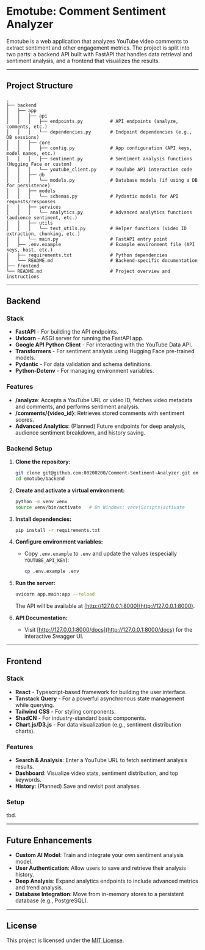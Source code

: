 # Emotube: Comment Sentiment Analyzer

Emotube is a web application that analyzes YouTube video comments to extract sentiment and other engagement metrics. The project is split into two parts: a backend API built with FastAPI that handles data retrieval and sentiment analysis, and a frontend that visualizes the results.

---

## Project Structure

```
.
├── backend
│   ├── app
│   │   ├── api
│   │   │   ├── endpoints.py          # API endpoints (analyze, comments, etc.)
│   │   │   └── dependencies.py       # Endpoint dependencies (e.g., DB sessions)
│   │   ├── core
│   │   │   ├── config.py             # App configuration (API keys, model names, etc.)
│   │   │   ├── sentiment.py          # Sentiment analysis functions (Hugging Face or custom)
│   │   │   └── youtube_client.py     # YouTube API interaction code
│   │   ├── db
│   │   │   └── models.py             # Database models (if using a DB for persistence)
│   │   ├── models
│   │   │   └── schemas.py            # Pydantic models for API requests/responses
│   │   ├── services
│   │   │   └── analytics.py          # Advanced analytics functions (audience sentiment, etc.)
│   │   ├── utils
│   │   │   └── text_utils.py         # Helper functions (video ID extraction, chunking, etc.)
│   │   └── main.py                   # FastAPI entry point
│   ├── .env.example                  # Example environment file (API keys, host, etc.)
│   ├── requirements.txt              # Python dependencies
│   └── README.md                     # Backend-specific documentation
├── frontend
└── README.md                         # Project overview and instructions
```

---

## Backend

### Stack

- **FastAPI** - For building the API endpoints.
- **Uvicorn** - ASGI server for running the FastAPI app.
- **Google API Python Client** - For interacting with the YouTube Data API.
- **Transformers** - For sentiment analysis using Hugging Face pre-trained models.
- **Pydantic** - For data validation and schema definitions.
- **Python-Dotenv** - For managing environment variables.

### Features

- **/analyze**: Accepts a YouTube URL or video ID, fetches video metadata and comments, and performs sentiment analysis.
- **/comments/{video_id}**: Retrieves stored comments with sentiment scores.
- **Advanced Analytics**: (Planned) Future endpoints for deep analysis, audience sentiment breakdown, and history saving.

### Backend Setup

1. **Clone the repository:**

   ```bash
   git clone git@github.com:00200200/Comment-Sentiment-Analyzer.git emotube
   cd emotube/backend
   ```

2. **Create and activate a virtual environment:**

   ```bash
   python -m venv venv
   source venv/bin/activate   # On Windows: venv\Scripts\activate
   ```

3. **Install dependencies:**

   ```bash
   pip install -r requirements.txt
   ```

4. **Configure environment variables:**

   - Copy `.env.example` to `.env` and update the values (especially `YOUTUBE_API_KEY`):
     ```bash
     cp .env.example .env
     ```

5. **Run the server:**

   ```bash
   uvicorn app.main:app --reload
   ```

   The API will be available at [http://127.0.0.1:8000](http://127.0.0.1:8000).

6. **API Documentation:**
   - Visit [http://127.0.0.1:8000/docs](http://127.0.0.1:8000/docs) for the interactive Swagger UI.

---

## Frontend

### Stack

- **React** - Typescript-based framework for building the user interface.
- **Tanstack Query** - For a powerful asynchronous state management while querying.
- **Tailwind CSS** - For styling components.
- **ShadCN** - For industry-standard basic components.
- **Chart.js/D3.js** - For data visualization (e.g., sentiment distribution charts).

### Features

- **Search & Analysis**: Enter a YouTube URL to fetch sentiment analysis results.
- **Dashboard**: Visualize video stats, sentiment distribution, and top keywords.
- **History**: (Planned) Save and revisit past analyses.

### Setup

tbd.

---

## Future Enhancements

- **Custom AI Model**: Train and integrate your own sentiment analysis model.
- **User Authentication**: Allow users to save and retrieve their analysis history.
- **Deep Analysis**: Expand analytics endpoints to include advanced metrics and trend analysis.
- **Database Integration**: Move from in-memory stores to a persistent database (e.g., PostgreSQL).

---

## License

This project is licensed under the [MIT License](LICENSE).
